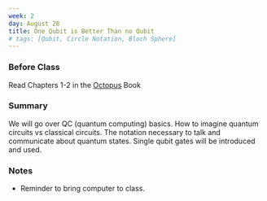 ```yaml
---
week: 2
day: August 28
title: One Qubit is Better Than no Qubit
# tags: [Qubit, Circle Notation, Bloch Sphere]
---
```


### Before Class
Read Chapters 1-2 in the [Octopus](https://www.amazon.com/Programming-Quantum-Computers-Essential-Algorithms/dp/1492039683) Book

### Summary
We will go over QC (quantum computing) basics. How to imagine quantum circuits vs classical circuits. The notation necessary to talk and communicate about quantum states. Single qubit gates will be introduced and used.

### Notes
- Reminder to bring computer to class.

